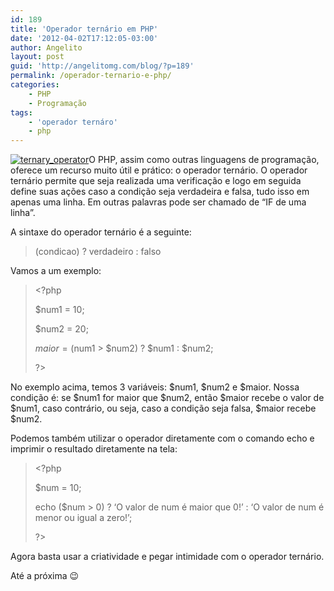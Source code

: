 ```yaml
---
id: 189
title: 'Operador ternário em PHP'
date: '2012-04-02T17:12:05-03:00'
author: Angelito
layout: post
guid: 'http://angelitomg.com/blog/?p=189'
permalink: /operador-ternario-e-php/
categories:
    - PHP
    - Programação
tags:
    - 'operador ternáro'
    - php
---
```


[![](http://angelitomg.github.io/wp-content/uploads/2012/04/ternary_operator.png "ternary_operator")](http://angelitomg.github.io/wp-content/uploads/2012/04/ternary_operator.png)O PHP, assim como outras linguagens de programação, oferece um recurso muito útil e prático: o operador ternário. O operador ternário permite que seja realizada uma verificação e logo em seguida define suas ações caso a condição seja verdadeira e falsa, tudo isso em apenas uma linha. Em outras palavras pode ser chamado de “IF de uma linha”.

A sintaxe do operador ternário é a seguinte:

> (condicao) ? verdadeiro : falso

Vamos a um exemplo:

> &lt;?php
> 
> $num1 = 10;
> 
> $num2 = 20;
> 
> $maior = ($num1 &gt; $num2) ? $num1 : $num2;
> 
> ?&gt;

No exemplo acima, temos 3 variáveis: $num1, $num2 e $maior. Nossa condição é: se $num1 for maior que $num2, então $maior recebe o valor de $num1, caso contrário, ou seja, caso a condição seja falsa, $maior recebe $num2.

Podemos também utilizar o operador diretamente com o comando echo e imprimir o resultado diretamente na tela:

> &lt;?php
> 
> $num = 10;
> 
> echo ($num &gt; 0) ? ‘O valor de num é maior que 0!’ : ‘O valor de num é menor ou igual a zero!’;
> 
> ?&gt;

Agora basta usar a criatividade e pegar intimidade com o operador ternário.

Até a próxima 😉